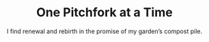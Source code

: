 ---
title: One Pitchfork at a Time
subtitle: I find renewal and rebirth in the promise of my garden’s compost pile.
layout: default
external_url: https://www.wsj.com/articles/one-pitchfork-at-a-time-11614986687
external_site: WSJ
tags: ['nature']
---